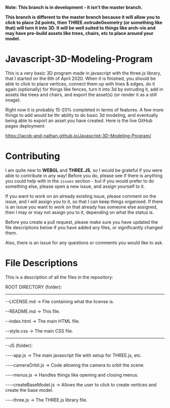 **Note: This branch is in development - it isn't the master branch.**

**This branch is different to the master branch because it will allow you to click to place 2d points, then THREE.extrudeGeometry (or something like that) will turn it into 3D. It will be well suited to things like arch-vis and may have pre-build assets like trees, chairs, etc to place around your model.**

# Javascript-3D-Modeling-Program
This is a very basic 3D program made in javascript with the three.js library, that I started on the 6th of April 2020. When it is finished, you should be able to click to place vertices, connect them up with lines & edges, do it again (optionally) for things like fences, turn it into 3d by extruding it, add in assets like trees and chairs, and export the asset(s) (or render it as a still image).

Right now it is probably 15-20% completed in terms of features. A few more things to add would be thr ability to do basic 3d modeling, and eventually being able to export an asset you have created. Here is the live GitHub pages deployment:

https://jacob-and-nathan.github.io/Javascript-3D-Modeling-Program/

# Contributing
I am quite new to **WEBGL** and  **THREE.JS**, so I would be grateful if you were able to contribute in any way! Before you do, please see if there is anything you could help with in the `issues` section - but if you would prefer to do something else, please open a new issue, and assign yourself to it. 

If you want to work on an already existing issue, please comment on the issue, and I will assign you to it, so that I can keep things organised.
If there is an issue you want to work on that already has someone else assigned, then I may or may not assign you to it, depending on what the status is.

Before you create a pull request, please make sure you have updated the file descriptions below if you have added any files, or significantly changed them.

Also, there is an issue for any questions or comments you would like to ask.

# File Descriptions
This is a description of all the files in the repository:

ROOT DIRECTORY (folder):

--- --- --- --- --- ---

--LICENSE.md -> File containing what the license is.

--README.md -> This file.

--index.html -> The main HTML file.

--style.css -> The main CSS file.

--- --- --- --- --- --- 
 
--JS (folder):

----app.js -> The main javascript file with setup for THREE.js, etc.

----cameraOrbit.js -> Code allowing the camera to orbit the scene.

----menus.js -> Handles things like opening and closing menus.

----createBaseModel.js -> Allows the user to click to create vertices and create the base model.

----three.js -> The THREE.js library file.